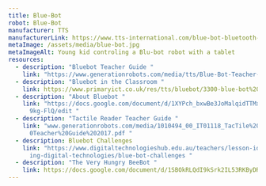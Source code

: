 ```yaml
---
title: Blue-Bot
robot: Blue-Bot
manufacturer: TTS
manufacturerLink: https://www.tts-international.com/blue-bot-bluetooth-programmable-floor-robot/1015269.html
metaImage: /assets/media/blue-bot.jpg
metaImageAlt: Young kid controling a Blu-bot robot with a tablet
resources:
  - description: "Bluebot Teacher Guide "
    link: "https://www.generationrobots.com/media/tts/Blue-Bot-Teacher-Guide.pdf "
  - description: "Bluebot in the Classroom "
    link: https://www.primaryict.co.uk/res/tts/bluebot/3300-blue-bot%20computer%20guide_b.pdf
  - description: "About Bluebot "
    link: "https://docs.google.com/document/d/1XYPch_bxwBe3JoMalqidTTMxwT1zOZMY2_Ah\
      9kg-FlQ/edit "
  - description: "Tactile Reader Teacher Guide "
    link: "www.generationrobots.com/media/1010494_00_IT01118_TacTile%20Reader%20-%2\
      0Teacher%20Guide%202017.pdf "
  - description: Bluebot Challenges
    link: "https://www.digitaltechnologieshub.edu.au/teachers/lesson-ideas/integrat\
      ing-digital-technologies/blue-bot-challenges "
  - description: "The Very Hungry BeeBot "
    link: https://docs.google.com/document/d/1SBOkRLQdI9kSrk2IL53RKByDRseDhCAIvIELsq3NYV8/edit
---
```

